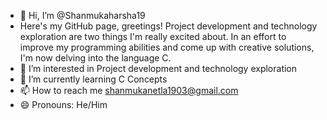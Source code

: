 
- 👋 Hi, I’m @Shanmukaharsha19
- Here's my GitHub page, greetings! Project development and technology exploration are two things I'm really excited about. In an effort to improve my programming abilities and come up with creative solutions, I'm now delving into the language C.
- 👀 I’m interested in Project development and technology exploration
- 🌱 I’m currently learning C Concepts
- 📫 How to reach me shanmukanetla1903@gmail.com
- 😄 Pronouns: He/Him
